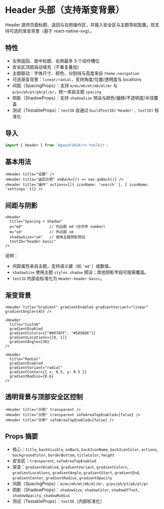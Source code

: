 # Header 头部（支持渐变背景）

Header 提供页面标题、返回与右侧操作区，并接入安全区与主题导航配置。现支持可选的渐变背景（基于 react-native-svg）。

## 特性

- 左侧返回、居中标题、右侧最多 3 个动作槽位
- 安全区顶部自动填充（不重复叠加）
- 主题联动：字体尺寸、颜色、分割线与高度来自 `theme.navigation`
- 可选渐变背景：`linear/radial`，支持角度/位置/透明度与 locations
- 间距（SpacingProps）：支持 `m/mv/mh/mt/mb/ml/mr` 与 `p/pv/ph/pt/pb/pl/pr`，统一来自主题 `spacing`
- 阴影（ShadowProps）：支持 `shadowSize` 预设与颜色/偏移/不透明度/半径覆盖
- 测试（TestableProps）：`testID` 会通过 `buildTestID('Header', testID)` 标准化

## 导入

```ts
import { Header } from '@gaozh1024/rn-toolkit';
```

## 基本用法

```tsx
<Header title="设置" />
<Header title="返回示例" onBack={() => nav.goBack()} />
<Header title="操作" actions={[{ iconName: 'search' }, { iconName: 'settings' }]} />
```

## 间距与阴影

```tsx
<Header
  title="Spacing + Shadow"
  p="md"            // 内边距 md（也可传 number）
  m="sm"            // 外边距 sm
  shadowSize="sm"   // 使用主题阴影预设
  testID="header-basic"
/>
```

说明：

- 间距属性来自主题，支持语义键（如 `'md'`）或数值。
- `shadowSize` 使用主题 `styles.shadow` 预设；其他阴影字段可按需覆盖。
- `testID` 内部会标准化为 `Header-header-basic`。

## 渐变背景

```tsx
<Header title="Gradient" gradientEnabled gradientVariant="linear" gradientAngle={45} />

<Header
  title="Custom"
  gradientEnabled
  gradientColors={["#007AFF", "#5856D6"]}
  gradientLocations={[0, 1]}
  gradientAngle={30}
/>

<Header
  title="Radial"
  gradientEnabled
  gradientVariant="radial"
  gradientCenter={{ x: 0.5, y: 0.5 }}
  gradientRadius={0.6}
/>
```

## 透明背景与顶部安全区控制

```tsx
<Header title="示例" transparent />
<Header title="示例" transparent safeAreaTopEnabled={false} />
<Header title="示例" safeAreaTopEnabled={false} />
```

## Props 摘要

- 核心：`title`, `backVisible`, `onBack`, `backIconName`, `backIconColor`, `actions`, `backgroundColor`, `borderBottom`, `titleColor`, `height`
- 安全区：`transparent`, `safeAreaTopEnabled`
- 渐变：`gradientEnabled`, `gradientVariant`, `gradientColors`, `gradientLocations`, `gradientAngle`, `gradientStart`, `gradientEnd`, `gradientCenter`, `gradientRadius`, `gradientOpacity`
- 间距（SpacingProps）：`m/mv/mh/mt/mb/ml/mr`、`p/pv/ph/pt/pb/pl/pr`
- 阴影（ShadowProps）：`shadowSize`, `shadowColor`, `shadowOffset`, `shadowOpacity`, `shadowRadius`
- 测试（TestableProps）：`testID`（内部标准化）
